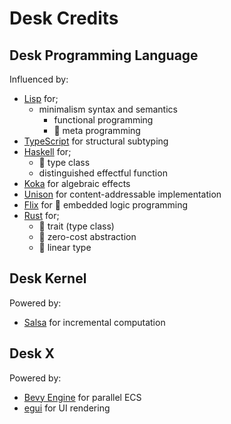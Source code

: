# Desk Credits

## Desk Programming Language

Influenced by:

- [Lisp](https://en.wikipedia.org/wiki/Lisp_(programming_language)) for;
  - minimalism syntax and semantics
	- functional programming
	- 🚧 meta programming
- [TypeScript](https://www.typescriptlang.org) for structural subtyping
- [Haskell](https://www.haskell.org) for;
  - 🚧 type class
  - distinguished effectful function
- [Koka](http://koka-lang.org/) for algebraic effects
- [Unison](https://www.unison-lang.org) for content-addressable implementation
- [Flix](https://flix.dev) for 🚧 embedded logic programming
- [Rust](https://www.rust-lang.org) for;
  - 🚧 trait (type class)
  - 🚧 zero-cost abstraction
  - 🚧 linear type

## Desk Kernel

Powered by:

- [Salsa](https://salsa-rs.netlify.app) for incremental computation

## Desk X

Powered by:

- [Bevy Engine](https://bevyengine.org/) for parallel ECS
- [egui](https://www.egui.rs/) for UI rendering
